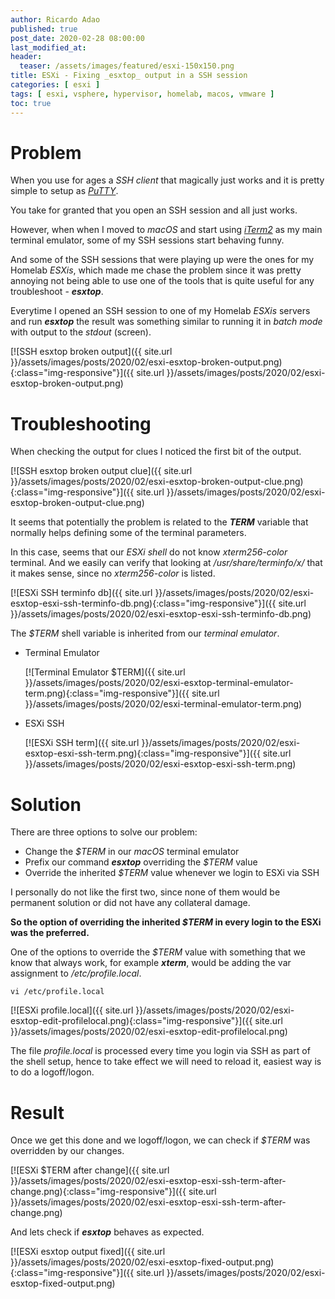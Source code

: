 ```yaml
---
author: Ricardo Adao
published: true
post_date: 2020-02-28 08:00:00  
last_modified_at:
header:
  teaser: /assets/images/featured/esxi-150x150.png
title: ESXi - Fixing _esxtop_ output in a SSH session
categories: [ esxi ]
tags: [ esxi, vsphere, hypervisor, homelab, macos, vmware ]
toc: true
---
```


# Problem

When you use for ages a _SSH client_ that magically just works and it is pretty simple to setup as [_PuTTY_](https://www.chiark.greenend.org.uk/~sgtatham/putty/).

You take for granted that you open an SSH session and all just works.

However, when when I moved to _macOS_ and start using [_iTerm2_](https://iterm2.com/) as my main terminal emulator, some of my SSH sessions start behaving funny.

And some of the SSH sessions that were playing up were the ones for my Homelab _ESXis_, which made me chase the problem since it was pretty annoying not being able to use one of the tools that is quite useful for any troubleshoot - _**esxtop**_.

Everytime I opened an SSH session to one of my Homelab _ESXis_ servers and run _**esxtop**_ the result was something similar to running it in _batch mode_ with output to the _stdout_ (screen).

[![SSH esxtop broken output]({{ site.url }}/assets/images/posts/2020/02/esxi-esxtop-broken-output.png){:class="img-responsive"}]({{ site.url }}/assets/images/posts/2020/02/esxi-esxtop-broken-output.png)

# Troubleshooting

When checking the output for clues I noticed the first bit of the output.

[![SSH esxtop broken output clue]({{ site.url }}/assets/images/posts/2020/02/esxi-esxtop-broken-output-clue.png){:class="img-responsive"}]({{ site.url }}/assets/images/posts/2020/02/esxi-esxtop-broken-output-clue.png)

It seems that potentially the problem is related to the _**TERM**_ variable that normally helps defining some of the terminal parameters.

In this case, seems that our _ESXi shell_ do not know _xterm256-color_ terminal.
And we easily can verify that looking at _/usr/share/terminfo/x/_ that it makes sense, since no _xterm256-color_ is listed.

[![ESXi SSH terminfo db]({{ site.url }}/assets/images/posts/2020/02/esxi-esxtop-esxi-ssh-terminfo-db.png){:class="img-responsive"}]({{ site.url }}/assets/images/posts/2020/02/esxi-esxtop-esxi-ssh-terminfo-db.png)


The _$TERM_ shell variable is inherited from our _terminal emulator_.

* Terminal Emulator

  [![Terminal Emulator $TERM]({{ site.url }}/assets/images/posts/2020/02/esxi-esxtop-terminal-emulator-term.png){:class="img-responsive"}]({{ site.url }}/assets/images/posts/2020/02/esxi-terminal-emulator-term.png)

* ESXi SSH

  [![ESXi SSH term]({{ site.url }}/assets/images/posts/2020/02/esxi-esxtop-esxi-ssh-term.png){:class="img-responsive"}]({{ site.url }}/assets/images/posts/2020/02/esxi-esxtop-esxi-ssh-term.png)

# Solution

There are three options to solve our problem:

* Change the _$TERM_ in our _macOS_ terminal emulator
* Prefix our command _**esxtop**_ overriding the _$TERM_ value
* Override the inherited _$TERM_ value whenever we login to ESXi via SSH

I personally do not like the first two, since none of them would be permanent solution or did not have any collateral damage.

**So the option of overriding the inherited _$TERM_ in every login to the ESXi was the preferred.**

One of the options to override the _$TERM_ value with something that we know that always work, for example _**xterm**_, would be adding the var assignment to _/etc/profile.local_.

```shell
vi /etc/profile.local
```

[![ESXi profile.local]({{ site.url }}/assets/images/posts/2020/02/esxi-esxtop-edit-profilelocal.png){:class="img-responsive"}]({{ site.url }}/assets/images/posts/2020/02/esxi-esxtop-edit-profilelocal.png)

The file _profile.local_ is processed every time you login via SSH as part of the shell setup, hence to take effect we will need to reload it, easiest way is to do a logoff/logon.

# Result

Once we get this done and we logoff/logon, we can check if _$TERM_ was overridden by our changes.

[![ESXi $TERM after change]({{ site.url }}/assets/images/posts/2020/02/esxi-esxtop-esxi-ssh-term-after-change.png){:class="img-responsive"}]({{ site.url }}/assets/images/posts/2020/02/esxi-esxtop-esxi-ssh-term-after-change.png)

And lets check if _**esxtop**_ behaves as expected.

[![ESXi esxtop output fixed]({{ site.url }}/assets/images/posts/2020/02/esxi-esxtop-fixed-output.png){:class="img-responsive"}]({{ site.url }}/assets/images/posts/2020/02/esxi-esxtop-fixed-output.png)
